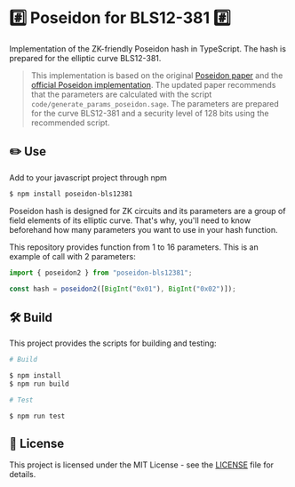 # #️⃣ Poseidon for BLS12-381 #️⃣

Implementation of the ZK-friendly Poseidon hash in TypeScript. The hash is prepared for the elliptic curve BLS12-381.

> This implementation is based on the original [Poseidon paper](https://eprint.iacr.org/2019/458.pdf) and the [official Poseidon implementation](https://extgit.iaik.tugraz.at/krypto/hadeshash). The updated paper recommends that the parameters are calculated with the script `code/generate_params_poseidon.sage`. The parameters are prepared for the curve BLS12-381 and a security level of 128 bits using the recommended script.

## ✏️ Use

Add to your javascript project through npm

```bash
$ npm install poseidon-bls12381
```

Poseidon hash is designed for ZK circuits and its parameters are a group of field elements of its elliptic curve. That's why, you'll need to know beforehand how many parameters you want to use in your hash function.

This repository provides function from 1 to 16 parameters. This is an example of call with 2 parameters:

```typescript
import { poseidon2 } from "poseidon-bls12381";

const hash = poseidon2([BigInt("0x01"), BigInt("0x02")]);
```

## 🛠️ Build

This project provides the scripts for building and testing:

```bash
# Build

$ npm install
$ npm run build

# Test

$ npm run test
```

## 📃 License

This project is licensed under the MIT License - see the [LICENSE](LICENSE) file for details.
